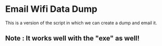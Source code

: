 # Email Wifi Data Dump

This is a version of the script in which we can create a dump and email it.

## Note : It works well with the "exe" as well!